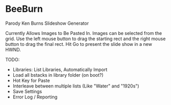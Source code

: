 # BeeBurn
Parody Ken Burns Slideshow Generator

Currently Allows Images to Be Pasted In.
Images can be selected from the grid.
Use the left mouse button to drag the starting rect and the right mouse button to drag the final rect.
Hit Go to present the slide show in a new HWND.

TODO:

* Libraries: List Libraries, Automatically Import
* Load all bstacks in library folder (on boot?)
* Hot Key for Paste
* Interleave between multiple lists (Like "Water" and "1920s")
* Save Settings
* Error Log / Reporting
